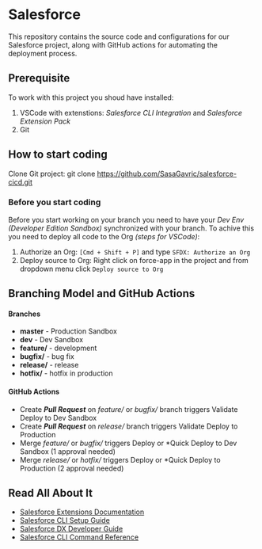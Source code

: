 # Salesforce

This repository contains the source code and configurations for our Salesforce project, along with GitHub actions for automating the deployment process.

## Prerequisite

To work with this project you shoud have installed:

1. VSCode with extenstions: *Salesforce CLI Integration* and *Salesforce Extension Pack*
2. Git

## How to start coding

Clone Git project: git clone https://github.com/SasaGavric/salesforce-cicd.git

### Before you start coding

Before you start working on your branch you need to have your *Dev Env (Developer Edition Sandbox)* synchronized with your branch. To achive this you need to deploy all code to the Org *(steps for VSCode)*:

1. Authorize an Org: `[Cmd + Shift + P]` and type `SFDX: Authorize an Org`
2. Deploy source to Org: Right click on force-app in the project and from dropdown menu click `Deploy source to Org`


## Branching Model and GitHub Actions

#### Branches
- **master** - Production Sandbox
- **dev** - Dev Sandbox
- **feature/** - development
- **bugfix/** - bug fix
- **release/** - release
- **hotfix/** - hotfix in production


#### GitHub Actions
- Create ***Pull Request*** on *feature/* or *bugfix/* branch triggers Validate Deploy to Dev Sandbox
- Create ***Pull Request*** on *release/* branch triggers Validate Deploy to Production
- Merge *feature/* or *bugfix/* triggers Deploy or \*Quick Deploy to Dev Sandbox (1 approval needed)
- Merge *release/* or *hotfix/* triggers Deploy or \*Quick Deploy to Production (2 approval needed)

## Read All About It
- [Salesforce Extensions Documentation](https://developer.salesforce.com/tools/vscode/)
- [Salesforce CLI Setup Guide](https://developer.salesforce.com/docs/atlas.en-us.sfdx_setup.meta/sfdx_setup/sfdx_setup_intro.htm)
- [Salesforce DX Developer Guide](https://developer.salesforce.com/docs/atlas.en-us.sfdx_dev.meta/sfdx_dev/sfdx_dev_intro.htm)
- [Salesforce CLI Command Reference](https://developer.salesforce.com/docs/atlas.en-us.sfdx_cli_reference.meta/sfdx_cli_reference/cli_reference.htm)
